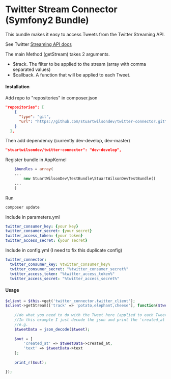 # Twitter Stream Connector (Symfony2 Bundle)

This bundle makes it easy to access Tweets from the Twitter Streaming API. 

See Twitter [Streaming API docs](https://dev.twitter.com/streaming/reference/post/statuses/filter "Twitter Streaming API")


The main Method (getStream) takes 2 arguments.
- $track. The filter to be applied to the stream (array with comma separated values)
- $callback. A function that will be applied to each Tweet.

#### Installation
Add repo to "repositories" in composer.json
```json
"repositories": [
    {
      "type": "git",
      "url": "https://github.com/stuartwilsondev/twitter-connector.git"
    }
  ],
```

Then add dependency (currently dev-develop, dev-master)
```json
"stuartwilsondev/twitter-connector": "dev-develop",
```

Register bundle in AppKernel
```php
    $bundles = array(
    ...
        new StuartWilsonDev\TestBundle\StuartWilsonDevTestBundle()
    ...
    )

```

Run
```sh
composer update
```

Include in parameters.yml
```yaml
twitter_consumer_key: {your key} 
twitter_consumer_secret: {your secret} 
twitter_access_token: {your token} 
twitter_access_secret: {your secret}
```

Include in config.yml (I need to fix this duplicate config)
```yaml
twitter_connector: 
  twitter_consumer_key: %twitter_consumer_key% 
  twitter_consumer_secret: "%twitter_consumer_secret%" 
  twitter_access_token: "%twitter_access_token%" 
  twitter_access_secret: "%twitter_access_secret%"
```


#### Usage

```php
$client = $this->get('twitter_connector.twitter_client');
$client->getStream(['track' => 'potato,elephant,cheese'], function($tweet) {
    
    //do what you need to do with the Tweet here (applied to each Tweet)
    //In this example I just decode the json and print the 'created_at' and 'text'
    //e.g.
    $tweetData = json_decode($tweet);
    
    $out = [
        'created_at' => $tweetData->created_at,
        'text' => $tweetData->text
    ];
            
    print_r($out);

});
```